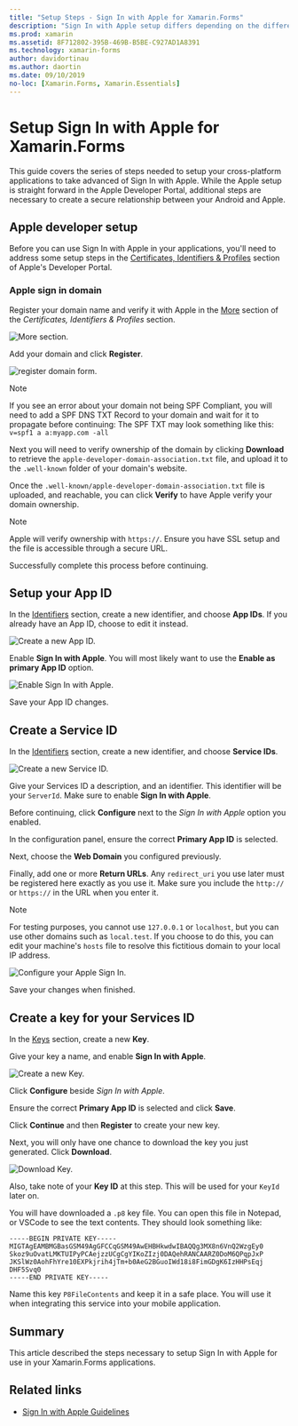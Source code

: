 ```yaml
---
title: "Setup Steps - Sign In with Apple for Xamarin.Forms"
description: "Sign In with Apple setup differs depending on the different platforms your mobile application targets."
ms.prod: xamarin
ms.assetid: 8F712802-395B-469B-B5BE-C927AD1A8391
ms.technology: xamarin-forms
author: davidortinau
ms.author: daortin
ms.date: 09/10/2019
no-loc: [Xamarin.Forms, Xamarin.Essentials]
---
```


# Setup Sign In with Apple for Xamarin.Forms

This guide covers the series of steps needed to setup your cross-platform applications to take advanced of Sign In with Apple. While the Apple setup is straight forward in the Apple Developer Portal, additional steps are necessary to create a secure relationship between your Android and Apple. 

## Apple developer setup

Before you can use Sign In with Apple in your applications, you'll need to address some setup steps in the [Certificates, Identifiers & Profiles](https://developer.apple.com/account/resources/) section of Apple's Developer Portal.

### Apple sign in domain

Register your domain name and verify it with Apple in the [More](https://developer.apple.com/account/resources/services/list) section of the *Certificates, Identifiers & Profiles* section.

![More section.](sign-in-images/readme-signin-domain-configure.png)

Add your domain and click **Register**.

![register domain form.](sign-in-images/readme-signin-domain-more.png)

> [!NOTE]
> If you see an error about your domain not being SPF Compliant, you will need to add a SPF DNS TXT Record to your domain and wait for it to propagate before continuing:
> The SPF TXT may look something like this:
> `v=spf1 a a:myapp.com -all`

Next you will need to verify ownership of the domain by clicking **Download** to retrieve the `apple-developer-domain-association.txt` file, and upload it to the `.well-known` folder of your domain's website.

Once the `.well-known/apple-developer-domain-association.txt` file is uploaded, and reachable, you can click **Verify** to have Apple verify your domain ownership.

> [!NOTE]
> Apple will verify ownership with `https://`. Ensure you have SSL setup and the file is accessible through a secure URL.

Successfully complete this process before continuing.

## Setup your App ID

In the [Identifiers](https://developer.apple.com/account/resources/identifiers/list) section, create a new identifier, and choose **App IDs**. If you already have an App ID, choose to edit it instead.

![Create a new App ID.](sign-in-images/readme-appid-create.png)

Enable **Sign In with Apple**. You will most likely want to use the **Enable as primary App ID** option.

![Enable Sign In with Apple.](sign-in-images/readme-appid-signin.png)

Save your App ID changes.

## Create a Service ID

In the [Identifiers](https://developer.apple.com/account/resources/identifiers/list/serviceId) section, create a new identifier, and choose **Service IDs**.

![Create a new Service ID.](sign-in-images/readme-serviceid-create.png)

Give your Services ID a description, and an identifier.  This identifier will be your `ServerId`.  Make sure to enable **Sign In with Apple**.

Before continuing, click **Configure** next to the _Sign In with Apple_ option you enabled.

In the configuration panel, ensure the correct **Primary App ID** is selected.

Next, choose the **Web Domain** you configured previously.

Finally, add one or more **Return URLs**.  Any `redirect_uri` you use later must be registered here exactly as you use it.  Make sure you include the `http://` or `https://` in the URL when you enter it.

> [!NOTE]
> For testing purposes, you cannot use `127.0.0.1` or `localhost`, but you can use other domains such as `local.test`.  If you choose to do this, you can edit your machine's `hosts` file to resolve this fictitious domain to your local IP address.

![Configure your Apple Sign In.](sign-in-images/readme-serviceid-configure.png)

Save your changes when finished.

## Create a key for your Services ID

In the [Keys](https://developer.apple.com/account/resources/authkeys/list) section, create a new **Key**.

Give your key a name, and enable **Sign In with Apple**.

![Create a new Key.](sign-in-images/readme-key-create.png)

Click **Configure** beside _Sign In with Apple_.

Ensure the correct **Primary App ID** is selected and click **Save**.

Click **Continue** and then **Register** to create your new key.

Next, you will only have one chance to download the key you just generated.  Click **Download**.

![Download Key.](sign-in-images/readme-key-download.png)

Also, take note of your **Key ID** at this step. This will be used for your `KeyId` later on.

You will have downloaded a `.p8` key file.  You can open this file in Notepad, or VSCode to see the text contents.  They should look something like:

```
-----BEGIN PRIVATE KEY-----
MIGTAgEAMBMGBasGSM49AgGFCCqGSM49AwEHBHkwdwIBAQQg3MX8n6VnQ2WzgEy0
Skoz9uOvatLMKTUIPyPCAejzzUCgCgYIKoZIzj0DAQehRANCAARZ0DoM6QPqpJxP
JKSlWz0AohFhYre10EXPkjrih4jTm+b0AeG2BGuoIWd18i8FimGDgK6IzHHPsEqj
DHF5Svq0
-----END PRIVATE KEY-----
```

Name this key `P8FileContents` and keep it in a safe place. You will use it when integrating this service into your mobile application.

## Summary

This article described the steps necessary to setup Sign In with Apple for use in your Xamarin.Forms applications.

## Related links

- [Sign In with Apple Guidelines](https://developer.apple.com/design/human-interface-guidelines/sign-in-with-apple/overview/)
  